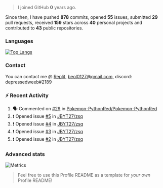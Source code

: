 > I joined GitHub **0** years ago.

Since then, I have pushed **878** commits, opened **55** issues, submitted **29** pull requests, received **159** stars across **40** personal projects and contributed to **43** public repositories.


### Languages

[![Top Langs](https://github-readme-stats.vercel.app/api/top-langs/?username=JBYT27&layout=compact&langs_count=8)](https://github.com/anuraghazra/github-readme-stats)


### Contact
You can contact me @ [Replit](https://replit.com/@JBloves27), beol0127@gmail.com, discord: depressedweeb#2189

### :zap: Recent Activity

<!--START_SECTION:activity-->
1. 🗣 Commented on [#29](https://github.com/Pokemon-PythonRed/Pokemon-PythonRed/issues/29) in [Pokemon-PythonRed/Pokemon-PythonRed](https://github.com/Pokemon-PythonRed/Pokemon-PythonRed)
2. ❗️ Opened issue [#5](https://github.com/JBYT27/zsq/issues/5) in [JBYT27/zsq](https://github.com/JBYT27/zsq)
3. ❗️ Opened issue [#4](https://github.com/JBYT27/zsq/issues/4) in [JBYT27/zsq](https://github.com/JBYT27/zsq)
4. ❗️ Opened issue [#3](https://github.com/JBYT27/zsq/issues/3) in [JBYT27/zsq](https://github.com/JBYT27/zsq)
5. ❗️ Opened issue [#2](https://github.com/JBYT27/zsq/issues/2) in [JBYT27/zsq](https://github.com/JBYT27/zsq)
<!--END_SECTION:activity-->

### Advanced stats

![Metrics](https://github.com/JBYT27/JBYT27/blob/main/github-metrics.svg)


> Feel free to use this Profile README as a template for *your own* Profile README!
